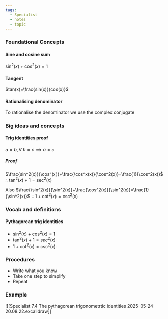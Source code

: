 ```yaml
---
tags:
  - Specialist
  - notes
  - topic
---
```

### Foundational Concepts
#### Sine and cosine sum
$\sin^2(x)+\cos^2(x)=1$
#### Tangent
$tan(x)=\frac{sin(x)}{cos(x)}$
#### Rationalising denominator
To rationalise the denominator we use the complex conjugate 

### Big ideas and concepts
#### Trig identities proof
$a=b, \forall\; b=c\implies a=c$ 
##### Proof
$\frac{sin^2(x)}{\cos^(x)}+\frac{\cos^x(x)}{\cos^2(x)}=\frac{1}{\cos^2(x)}$
$\therefore \tan^2(x)+1=\sec^2(x)$

Also 
$\frac{\sin^2(x)}{\sin^2(x)}+\frac{\cos^2(x)}{\sin^2(x)}=\frac{1}{\sin^2(x)}$
$\therefore 1+\cot^2(x)=\csc^2(x)$

### Vocab and definitions
#### Pythagorean trig identities 
- $\sin^2(x) + \cos^2(x) = 1$
- $\tan^2(x)+1=sec^2(x)$
- $1+\cot^2(x) = \csc^2(x)$ 
### Procedures
- Write what you know
- Take one step to simplify
- Repeat
### Example
![[Specialist 7.4 The pythagorean trigonometrtic identities 2025-05-24 20.08.22.excalidraw]]